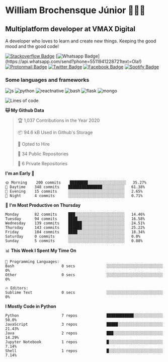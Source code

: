 # William Brochensque Júnior 👨🏼‍💻
## Multiplatform developer at VMAX Digital

A developer who loves to learn and create new things. Keeping the good mood and the good code!

[![Stackoverflow Badge](https://img.shields.io/badge/-Stackoverflow-4CA143?style=for-the-badge&logo=Stackoverflow&logoColor=white&link=https://stackoverflow.com/users/story/12368797)](https://stackoverflow.com/users/story/12368797)
[![Whatsapp Badge](https://img.shields.io/badge/WHATSAPP-%2325D366.svg?&style=for-the-badge&logo=whatsapp&logoColor=white&link=https://api.whatsapp.com/send?phone=5585999881135&text=Hi!)](https://api.whatsapp.com/send?phone=5511941228721text=Ola!)
[![Protonmail Badge](https://img.shields.io/badge/protonmail-%238B89CC.svg?&style=for-the-badge&logo=protonmail&logoColor=white&link=mailto:brochensquewill@protonmail.com)](mailto:brochensquewill@protonmail.com)
[![Twitter Badge](https://img.shields.io/badge/twitter-%231DA1F2.svg?&style=for-the-badge&logo=twitter&logoColor=white&link=https://twitter.com/adrielfreud)](https://twitter.com/willnaoosmit)
[![Facebook Badge](https://img.shields.io/badge/facebook-%231877F2.svg?&style=for-the-badge&logo=facebook&logoColor=white&link=https://www.facebook.com/willnaoosmith/)](https://www.facebook.com/willnaoosmith)
[![Spotify Badge](https://img.shields.io/badge/spotify-%231ED760.svg?&style=for-the-badge&logo=spotify&logoColor=white&link=https://open.spotify.com/playlist/7vH3uawXW4r3mX2NNglmeI?si=Fcrr0zmITmylmWQLg5ANgQ)](https://open.spotify.com/playlist/7vH3uawXW4r3mX2NNglmeI?si=Fcrr0zmITmylmWQLg5ANgQ)

### Some languages and frameworks
<img src="https://img.shields.io/badge/javascript%20-%23323330.svg?&style=for-the-badge&logo=javascript&logoColor=%23F7DF1E" alt="js" > <img src="https://img.shields.io/badge/python%20-%2314354C.svg?&style=for-the-badge&logo=python&logoColor=white" alt="python" >
<img src="https://img.shields.io/badge/react_native%20-%2320232a.svg?&style=for-the-badge&logo=react&logoColor=%2361DAFB" alt="reactnative" >
<img src="https://img.shields.io/badge/shell_script%20-%23121011.svg?&style=for-the-badge&logo=gnu-bash&logoColor=white" alt="bash" >
<img src="https://img.shields.io/badge/flask%20-%23000.svg?&style=for-the-badge&logo=flask&logoColor=white" alt="flask" >
<img src="https://img.shields.io/badge/MongoDB-%234ea94b.svg?&style=for-the-badge&logo=mongodb&logoColor=white" alt="mongo" >

<!--START_SECTION:waka-->
![Lines of code](https://img.shields.io/badge/From%20Hello%20World%20I%27ve%20Written-16.6%20million%20lines%20of%20code-blue)

**🐱 My Github Data** 

> 🏆 1,037 Contributions in the Year 2020
 > 
> 📦 94.6 kB Used in Github's Storage 
 > 
> 💼 Opted to Hire
 > 
> 📜 34 Public Repositories
 > 
> 🔑 6 Private Repositories 

**I'm an Early 🐤** 

```text
🌞 Morning    200 commits    ████████░░░░░░░░░░░░░░░░░   35.27% 
🌆 Daytime    348 commits    ███████████████░░░░░░░░░░   61.38% 
🌃 Evening    15 commits     ░░░░░░░░░░░░░░░░░░░░░░░░░   2.65% 
🌙 Night      4 commits      ░░░░░░░░░░░░░░░░░░░░░░░░░   0.71%

```
📅 **I'm Most Productive on Thursday** 

```text
Monday       82 commits     ███░░░░░░░░░░░░░░░░░░░░░░   14.46% 
Tuesday      94 commits     ████░░░░░░░░░░░░░░░░░░░░░   16.58% 
Wednesday    139 commits    ██████░░░░░░░░░░░░░░░░░░░   24.51% 
Thursday     143 commits    ██████░░░░░░░░░░░░░░░░░░░   25.22% 
Friday       104 commits    ████░░░░░░░░░░░░░░░░░░░░░   18.34% 
Saturday     0 commits      ░░░░░░░░░░░░░░░░░░░░░░░░░   0.0% 
Sunday       5 commits      ░░░░░░░░░░░░░░░░░░░░░░░░░   0.88%

```


📊 **This Week I Spent My Time On** 

```text
💬 Programming Languages: 
Bash                     0 secs              ░░░░░░░░░░░░░░░░░░░░░░░░░   0% 
Other                    0 secs              ░░░░░░░░░░░░░░░░░░░░░░░░░   0%

🔥 Editors: 
Sublime Text             0 secs              ░░░░░░░░░░░░░░░░░░░░░░░░░   0%

```

**I Mostly Code in Python** 

```text
Python                   7 repos             ████████████░░░░░░░░░░░░░   50.0% 
JavaScript               3 repos             █████░░░░░░░░░░░░░░░░░░░░   21.43% 
Java                     2 repos             ███░░░░░░░░░░░░░░░░░░░░░░   14.29% 
Jupyter Notebook         1 repos             █░░░░░░░░░░░░░░░░░░░░░░░░   7.14% 
Shell                    1 repos             █░░░░░░░░░░░░░░░░░░░░░░░░   7.14%

```



<!--END_SECTION:waka-->
